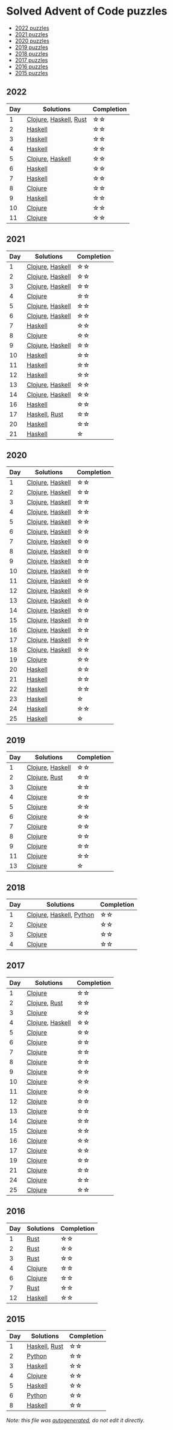 # Solved Advent of Code puzzles

- [2022 puzzles](#2022)
- [2021 puzzles](#2021)
- [2020 puzzles](#2020)
- [2019 puzzles](#2019)
- [2018 puzzles](#2018)
- [2017 puzzles](#2017)
- [2016 puzzles](#2016)
- [2015 puzzles](#2015)

## 2022

| Day | Solutions | Completion |
|  ---  | ---  | --- |
| 1 | [Clojure](../src/advent/2022/day1.clj), [Haskell](../src/haskell/2022/Day1.hs), [Rust](../src/rust/year2022/day1.rs) | ☆☆ |
| 2 | [Haskell](../src/haskell/2022/Day2.hs) | ☆☆ |
| 3 | [Haskell](../src/haskell/2022/Day3.hs) | ☆☆ |
| 4 | [Haskell](../src/haskell/2022/Day4.hs) | ☆☆ |
| 5 | [Clojure](../src/advent/2022/day5.clj), [Haskell](../src/haskell/2022/Day5.hs) | ☆☆ |
| 6 | [Haskell](../src/haskell/2022/Day6.hs) | ☆☆ |
| 7 | [Haskell](../src/haskell/2022/Day7.hs) | ☆☆ |
| 8 | [Clojure](../src/advent/2022/day8.clj) | ☆☆ |
| 9 | [Haskell](../src/haskell/2022/Day9.hs) | ☆☆ |
| 10 | [Clojure](../src/advent/2022/day10.clj) | ☆☆ |
| 11 | [Clojure](../src/advent/2022/day11.clj) | ☆☆ |

## 2021

| Day | Solutions | Completion |
|  ---  | ---  | --- |
| 1 | [Clojure](../src/advent/2021/day1.clj), [Haskell](../src/haskell/2021/Day1.hs) | ☆☆ |
| 2 | [Clojure](../src/advent/2021/day2.clj), [Haskell](../src/haskell/2021/Day2.hs) | ☆☆ |
| 3 | [Clojure](../src/advent/2021/day3.clj), [Haskell](../src/haskell/2021/Day3.hs) | ☆☆ |
| 4 | [Clojure](../src/advent/2021/day4.clj) | ☆☆ |
| 5 | [Clojure](../src/advent/2021/day5.clj), [Haskell](../src/haskell/2021/Day5.hs) | ☆☆ |
| 6 | [Clojure](../src/advent/2021/day6.clj), [Haskell](../src/haskell/2021/Day6.hs) | ☆☆ |
| 7 | [Haskell](../src/haskell/2021/Day7.hs) | ☆☆ |
| 8 | [Clojure](../src/advent/2021/day8.clj) | ☆☆ |
| 9 | [Clojure](../src/advent/2021/day9.clj), [Haskell](../src/haskell/2021/Day9.hs) | ☆☆ |
| 10 | [Haskell](../src/haskell/2021/Day10.hs) | ☆☆ |
| 11 | [Haskell](../src/haskell/2021/Day11.hs) | ☆☆ |
| 12 | [Haskell](../src/haskell/2021/Day12.hs) | ☆☆ |
| 13 | [Clojure](../src/advent/2021/day13.clj), [Haskell](../src/haskell/2021/Day13.hs) | ☆☆ |
| 14 | [Clojure](../src/advent/2021/day14.clj), [Haskell](../src/haskell/2021/Day14.hs) | ☆☆ |
| 16 | [Haskell](../src/haskell/2021/Day16.hs) | ☆☆ |
| 17 | [Haskell](../src/haskell/2021/Day17.hs), [Rust](../src/rust/year2021/day17.rs) | ☆☆ |
| 20 | [Haskell](../src/haskell/2021/Day20.hs) | ☆☆ |
| 21 | [Haskell](../src/haskell/2021/Day21.hs) | ☆ |

## 2020

| Day | Solutions | Completion |
|  ---  | ---  | --- |
| 1 | [Clojure](../src/advent/2020/day1.clj), [Haskell](../src/haskell/2020/Day1.hs) | ☆☆ |
| 2 | [Clojure](../src/advent/2020/day2.clj), [Haskell](../src/haskell/2020/Day2.hs) | ☆☆ |
| 3 | [Clojure](../src/advent/2020/day3.clj), [Haskell](../src/haskell/2020/Day3.hs) | ☆☆ |
| 4 | [Clojure](../src/advent/2020/day4.clj), [Haskell](../src/haskell/2020/Day4.hs) | ☆☆ |
| 5 | [Clojure](../src/advent/2020/day5.clj), [Haskell](../src/haskell/2020/Day5.hs) | ☆☆ |
| 6 | [Clojure](../src/advent/2020/day6.clj), [Haskell](../src/haskell/2020/Day6.hs) | ☆☆ |
| 7 | [Clojure](../src/advent/2020/day7.clj), [Haskell](../src/haskell/2020/Day7.hs) | ☆☆ |
| 8 | [Clojure](../src/advent/2020/day8.clj), [Haskell](../src/haskell/2020/Day8.hs) | ☆☆ |
| 9 | [Clojure](../src/advent/2020/day9.clj), [Haskell](../src/haskell/2020/Day9.hs) | ☆☆ |
| 10 | [Clojure](../src/advent/2020/day10.clj), [Haskell](../src/haskell/2020/Day10.hs) | ☆☆ |
| 11 | [Clojure](../src/advent/2020/day11.clj), [Haskell](../src/haskell/2020/Day11.hs) | ☆☆ |
| 12 | [Clojure](../src/advent/2020/day12.clj), [Haskell](../src/haskell/2020/Day12.hs) | ☆☆ |
| 13 | [Clojure](../src/advent/2020/day13.clj), [Haskell](../src/haskell/2020/Day13.hs) | ☆☆ |
| 14 | [Clojure](../src/advent/2020/day14.clj), [Haskell](../src/haskell/2020/Day14.hs) | ☆☆ |
| 15 | [Clojure](../src/advent/2020/day15.clj), [Haskell](../src/haskell/2020/Day15.hs) | ☆☆ |
| 16 | [Clojure](../src/advent/2020/day16.clj), [Haskell](../src/haskell/2020/Day16.hs) | ☆☆ |
| 17 | [Clojure](../src/advent/2020/day17.clj), [Haskell](../src/haskell/2020/Day17.hs) | ☆☆ |
| 18 | [Clojure](../src/advent/2020/day18.clj), [Haskell](../src/haskell/2020/Day18.hs) | ☆☆ |
| 19 | [Clojure](../src/advent/2020/day19.clj) | ☆☆ |
| 20 | [Haskell](../src/haskell/2020/Day20.hs) | ☆☆ |
| 21 | [Haskell](../src/haskell/2020/Day21.hs) | ☆☆ |
| 22 | [Haskell](../src/haskell/2020/Day22.hs) | ☆☆ |
| 23 | [Haskell](../src/haskell/2020/Day23.hs) | ☆ |
| 24 | [Haskell](../src/haskell/2020/Day24.hs) | ☆☆ |
| 25 | [Haskell](../src/haskell/2020/Day25.hs) | ☆ |

## 2019

| Day | Solutions | Completion |
|  ---  | ---  | --- |
| 1 | [Clojure](../src/advent/2019/day1.clj), [Haskell](../src/haskell/2019/Day1.hs) | ☆☆ |
| 2 | [Clojure](../src/advent/2019/day2.clj), [Rust](../src/rust/year2019/day2.rs) | ☆☆ |
| 3 | [Clojure](../src/advent/2019/day3.clj) | ☆☆ |
| 4 | [Clojure](../src/advent/2019/day4.clj) | ☆☆ |
| 5 | [Clojure](../src/advent/2019/day5.clj) | ☆☆ |
| 6 | [Clojure](../src/advent/2019/day6.clj) | ☆☆ |
| 7 | [Clojure](../src/advent/2019/day7.clj) | ☆☆ |
| 8 | [Clojure](../src/advent/2019/day8.clj) | ☆☆ |
| 9 | [Clojure](../src/advent/2019/day9.clj) | ☆☆ |
| 11 | [Clojure](../src/advent/2019/day11.clj) | ☆☆ |
| 13 | [Clojure](../src/advent/2019/day13.clj) | ☆ |

## 2018

| Day | Solutions | Completion |
|  ---  | ---  | --- |
| 1 | [Clojure](../src/advent/2018/day1.clj), [Haskell](../src/haskell/2018/Day1.hs), [Python](../src/python/2018/day1.py) | ☆☆ |
| 2 | [Clojure](../src/advent/2018/day2.clj) | ☆☆ |
| 3 | [Clojure](../src/advent/2018/day3.clj) | ☆☆ |
| 4 | [Clojure](../src/advent/2018/day4.clj) | ☆☆ |

## 2017

| Day | Solutions | Completion |
|  ---  | ---  | --- |
| 1 | [Clojure](../src/advent/2017/day1.clj) | ☆☆ |
| 2 | [Clojure](../src/advent/2017/day2.clj), [Rust](../src/rust/year2017/day2.rs) | ☆☆ |
| 3 | [Clojure](../src/advent/2017/day3.clj) | ☆☆ |
| 4 | [Clojure](../src/advent/2017/day4.clj), [Haskell](../src/haskell/2017/Day4.hs) | ☆☆ |
| 5 | [Clojure](../src/advent/2017/day5.clj) | ☆☆ |
| 6 | [Clojure](../src/advent/2017/day6.clj) | ☆☆ |
| 7 | [Clojure](../src/advent/2017/day7.clj) | ☆☆ |
| 8 | [Clojure](../src/advent/2017/day8.clj) | ☆☆ |
| 9 | [Clojure](../src/advent/2017/day9.clj) | ☆☆ |
| 10 | [Clojure](../src/advent/2017/day10.clj) | ☆☆ |
| 11 | [Clojure](../src/advent/2017/day11.clj) | ☆☆ |
| 12 | [Clojure](../src/advent/2017/day12.clj) | ☆☆ |
| 13 | [Clojure](../src/advent/2017/day13.clj) | ☆☆ |
| 14 | [Clojure](../src/advent/2017/day14.clj) | ☆☆ |
| 15 | [Clojure](../src/advent/2017/day15.clj) | ☆☆ |
| 16 | [Clojure](../src/advent/2017/day16.clj) | ☆☆ |
| 17 | [Clojure](../src/advent/2017/day17.clj) | ☆☆ |
| 19 | [Clojure](../src/advent/2017/day19.clj) | ☆☆ |
| 21 | [Clojure](../src/advent/2017/day21.clj) | ☆☆ |
| 24 | [Clojure](../src/advent/2017/day24.clj) | ☆☆ |
| 25 | [Clojure](../src/advent/2017/day25.clj) | ☆☆ |

## 2016

| Day | Solutions | Completion |
|  ---  | ---  | --- |
| 1 | [Rust](../src/rust/year2016/day1.rs) | ☆☆ |
| 2 | [Rust](../src/rust/year2016/day2.rs) | ☆☆ |
| 3 | [Rust](../src/rust/year2016/day3.rs) | ☆☆ |
| 4 | [Clojure](../src/advent/2016/day4.clj) | ☆☆ |
| 6 | [Clojure](../src/advent/2016/day6.clj) | ☆☆ |
| 7 | [Rust](../src/rust/year2016/day7.rs) | ☆☆ |
| 12 | [Haskell](../src/haskell/2016/Day12.hs) | ☆☆ |

## 2015

| Day | Solutions | Completion |
|  ---  | ---  | --- |
| 1 | [Haskell](../src/haskell/2015/Day1.hs), [Rust](../src/rust/year2015/day1.rs) | ☆☆ |
| 2 | [Python](../src/python/2015/day2.py) | ☆☆ |
| 3 | [Haskell](../src/haskell/2015/Day3.hs) | ☆☆ |
| 4 | [Clojure](../src/advent/2015/day4.clj) | ☆☆ |
| 5 | [Haskell](../src/haskell/2015/Day5.hs) | ☆☆ |
| 6 | [Python](../src/python/2015/day6.py) | ☆☆ |
| 8 | [Haskell](../src/haskell/2015/Day8.hs) | ☆☆ |

_Note: this file was [autogenerated](../scripts/gen_docs.py), do not edit it directly._
